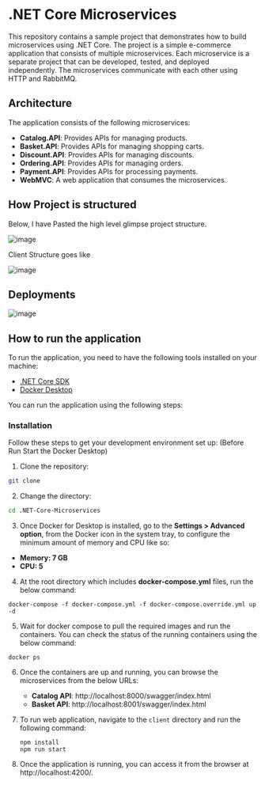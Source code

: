 # .NET Core Microservices
This repository contains a sample project that demonstrates how to build microservices using .NET Core. The project is a simple e-commerce application that consists of multiple microservices. Each microservice is a separate project that can be developed, tested, and deployed independently. The microservices communicate with each other using HTTP and RabbitMQ.

## Architecture
The application consists of the following microservices:

- **Catalog.API**: Provides APIs for managing products.
- **Basket.API**: Provides APIs for managing shopping carts.
- **Discount.API**: Provides APIs for managing discounts.
- **Ordering.API**: Provides APIs for managing orders.
- **Payment.API**: Provides APIs for processing payments.
- **WebMVC**: A web application that consumes the microservices.

## How Project is structured 

Below, I have Pasted the high level glimpse project structure.

![image](https://github.com/user-attachments/assets/aa16083b-d89d-4974-862d-1a2d8dc6c373)

Client Structure goes like

![image](https://user-images.githubusercontent.com/3886381/223711577-17c37c86-35b4-424c-8c27-79f40317ac77.png)

## Deployments

![image](https://user-images.githubusercontent.com/3886381/223712628-2abbd0f1-ec32-4158-a9b2-842aed0f1096.png)

## How to run the application

To run the application, you need to have the following tools installed on your machine:

- [.NET Core SDK](https://dotnet.microsoft.com/download)
- [Docker Desktop](https://www.docker.com/products/docker-desktop)

You can run the application using the following steps:

### Installation
Follow these steps to get your development environment set up: (Before Run Start the Docker Desktop)

1. Clone the repository:

  ```bash
  git clone
  ```

2. Change the directory:

  ```bash
  cd .NET-Core-Microservices
  ```

3. Once Docker for Desktop is installed, go to the **Settings > Advanced option**, from the Docker icon in the system tray, to configure the minimum amount of memory and CPU like so:
  * **Memory: 7 GB**
  * **CPU: 5**

4. At the root directory which includes **docker-compose.yml** files, run the below command:

  ```
  docker-compose -f docker-compose.yml -f docker-compose.override.yml up -d
  ```

5. Wait for docker compose to pull the required images and run the containers. You can check the status of the running containers using the below command:

  ```
  docker ps
  ```

6. Once the containers are up and running, you can browse the microservices from the below URLs:
  
    * **Catalog API**: http://localhost:8000/swagger/index.html
    * **Basket API**: http://localhost:8001/swagger/index.html

7. To run web application, navigate to the `client` directory and run the following command:
  
    ```
    npm install
    npm run start
    ```

8. Once the application is running, you can access it from the browser at http://localhost:4200/.

